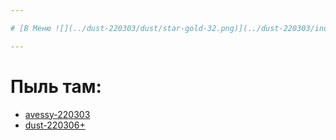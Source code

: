 ```yaml
---

# [В Меню ![](../dust-220303/dust/star-gold-32.png)](../dust-220303/index.pug#avessy_menu) 

---
```


# Пыль там:

- [avessy-220303](../dust-220303/index.pug)
- [dust-220306+](../dust-0/index.pug)
